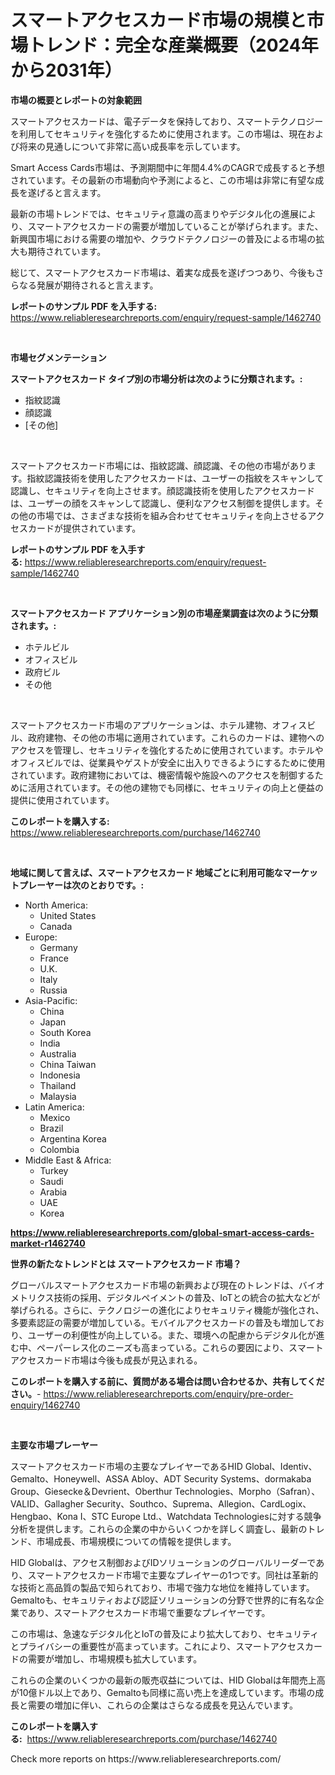 <p><h1>スマートアクセスカード市場の規模と市場トレンド：完全な産業概要（2024年から2031年）</h1></p><p><strong>市場の概要とレポートの対象範囲</strong></p>
<p><p>スマートアクセスカードは、電子データを保持しており、スマートテクノロジーを利用してセキュリティを強化するために使用されます。この市場は、現在および将来の見通しについて非常に高い成長率を示しています。</p><p>Smart Access Cards市場は、予測期間中に年間4.4%のCAGRで成長すると予想されています。その最新の市場動向や予測によると、この市場は非常に有望な成長を遂げると言えます。</p><p>最新の市場トレンドでは、セキュリティ意識の高まりやデジタル化の進展により、スマートアクセスカードの需要が増加していることが挙げられます。また、新興国市場における需要の増加や、クラウドテクノロジーの普及による市場の拡大も期待されています。</p><p>総じて、スマートアクセスカード市場は、着実な成長を遂げつつあり、今後もさらなる発展が期待されると言えます。</p></p>
<p><strong>レポートのサンプル PDF を入手する:</strong> <a href="https://www.reliableresearchreports.com/enquiry/request-sample/1462740">https://www.reliableresearchreports.com/enquiry/request-sample/1462740</a></p>
<p>&nbsp;</p>
<p><strong>市場セグメンテーション</strong></p>
<p><strong>スマートアクセスカード タイプ別の市場分析は次のように分類されます。:</strong></p>
<p><ul><li>指紋認識</li><li>顔認識</li><li>[その他]</li></ul></p>
<p>&nbsp;</p>
<p><p>スマートアクセスカード市場には、指紋認識、顔認識、その他の市場があります。指紋認識技術を使用したアクセスカードは、ユーザーの指紋をスキャンして認識し、セキュリティを向上させます。顔認識技術を使用したアクセスカードは、ユーザーの顔をスキャンして認識し、便利なアクセス制御を提供します。その他の市場では、さまざまな技術を組み合わせてセキュリティを向上させるアクセスカードが提供されています。</p></p>
<p><strong>レポートのサンプル PDF を入手する:</strong>&nbsp;<a href="https://www.reliableresearchreports.com/enquiry/request-sample/1462740">https://www.reliableresearchreports.com/enquiry/request-sample/1462740</a></p>
<p>&nbsp;</p>
<p><strong> スマートアクセスカード アプリケーション別の市場産業調査は次のように分類されます。:</strong></p>
<p><ul><li>ホテルビル</li><li>オフィスビル</li><li>政府ビル</li><li>その他</li></ul></p>
<p>&nbsp;</p>
<p><p>スマートアクセスカード市場のアプリケーションは、ホテル建物、オフィスビル、政府建物、その他の市場に適用されています。これらのカードは、建物へのアクセスを管理し、セキュリティを強化するために使用されています。ホテルやオフィスビルでは、従業員やゲストが安全に出入りできるようにするために使用されています。政府建物においては、機密情報や施設へのアクセスを制御するために活用されています。その他の建物でも同様に、セキュリティの向上と便益の提供に使用されています。</p></p>
<p><strong>このレポートを購入する:</strong>&nbsp; <a href="https://www.reliableresearchreports.com/purchase/1462740">https://www.reliableresearchreports.com/purchase/1462740</a></p>
<p>&nbsp;</p>
<p><strong>地域に関して言えば、スマートアクセスカード 地域ごとに利用可能なマーケットプレーヤーは次のとおりです。:</strong></p>
<p><ul>
    <li>
        North America:
        <ul>
            <li>United States</li>
            <li>Canada</li>
        </ul>
    </li>
    <li>
        Europe:
        <ul>
            <li>Germany</li>
            <li>France</li>
            <li>U.K.</li>
            <li>Italy</li>
            <li>Russia</li>
        </ul>
    </li>
    <li>
        Asia-Pacific:
        <ul>
            <li>China</li>
            <li>Japan</li>
            <li>South Korea</li>
            <li>India</li>
            <li>Australia</li>
            <li>China Taiwan</li>
            <li>Indonesia</li>
            <li>Thailand</li>
            <li>Malaysia</li>
        </ul>
    </li>
    <li>
        Latin America:
        <ul>
            <li>Mexico</li>
            <li>Brazil</li>
            <li>Argentina Korea</li>
            <li>Colombia</li>
        </ul>
    </li>
    <li>
        Middle East & Africa:
        <ul>
            <li>Turkey</li>
            <li>Saudi</li>
            <li>Arabia</li>
            <li>UAE</li>
            <li>Korea</li>
        </ul>
    </li>
    </ul></p>
<p><strong><a href="https://www.reliableresearchreports.com/global-smart-access-cards-market-r1462740">https://www.reliableresearchreports.com/global-smart-access-cards-market-r1462740</a></strong>&nbsp;</p>
<p><strong>世界の新たなトレンドとは スマートアクセスカード 市場？</strong></p>
<p><p>グローバルスマートアクセスカード市場の新興および現在のトレンドは、バイオメトリクス技術の採用、デジタルペイメントの普及、IoTとの統合の拡大などが挙げられる。さらに、テクノロジーの進化によりセキュリティ機能が強化され、多要素認証の需要が増加している。モバイルアクセスカードの普及も増加しており、ユーザーの利便性が向上している。また、環境への配慮からデジタル化が進む中、ペーパーレス化のニーズも高まっている。これらの要因により、スマートアクセスカード市場は今後も成長が見込まれる。</p></p>
<p><strong>このレポートを購入する前に、質問がある場合は問い合わせるか、共有してください。</strong>- <a href="https://www.reliableresearchreports.com/enquiry/pre-order-enquiry/1462740">https://www.reliableresearchreports.com/enquiry/pre-order-enquiry/1462740</a></p>
<p>&nbsp;</p>
<p><strong>主要な市場プレーヤー</strong></p>
<p><p>スマートアクセスカード市場の主要なプレイヤーであるHID Global、Identiv、Gemalto、Honeywell、ASSA Abloy、ADT Security Systems、dormakaba Group、Giesecke＆Devrient、Oberthur Technologies、Morpho（Safran）、VALID、Gallagher Security、Southco、Suprema、Allegion、CardLogix、Hengbao、Kona I、STC Europe Ltd.、Watchdata Technologiesに対する競争分析を提供します。これらの企業の中からいくつかを詳しく調査し、最新のトレンド、市場成長、市場規模についての情報を提供します。</p><p>HID Globalは、アクセス制御およびIDソリューションのグローバルリーダーであり、スマートアクセスカード市場で主要なプレイヤーの1つです。同社は革新的な技術と高品質の製品で知られており、市場で強力な地位を維持しています。Gemaltoも、セキュリティおよび認証ソリューションの分野で世界的に有名な企業であり、スマートアクセスカード市場で重要なプレイヤーです。</p><p>この市場は、急速なデジタル化とIoTの普及により拡大しており、セキュリティとプライバシーの重要性が高まっています。これにより、スマートアクセスカードの需要が増加し、市場規模も拡大しています。</p><p>これらの企業のいくつかの最新の販売収益については、HID Globalは年間売上高が10億ドル以上であり、Gemaltoも同様に高い売上を達成しています。市場の成長と需要の増加に伴い、これらの企業はさらなる成長を見込んでいます。</p></p>
<p><strong>このレポートを購入する:</strong>&nbsp;&nbsp;<a href="https://www.reliableresearchreports.com/purchase/1462740">https://www.reliableresearchreports.com/purchase/1462740</a></p>
<p>Check more reports on https://www.reliableresearchreports.com/</p>